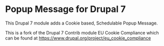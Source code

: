 # Popup Message for Drupal 7
This Drupal 7 module adds a Cookie based, Schedulable Popup Message.

This is a fork of the Drupal 7 Contrib module EU Cookie Compliance which can be found at https://www.drupal.org/project/eu_cookie_compliance
